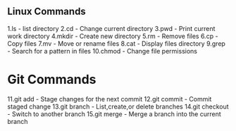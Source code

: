 
## Linux Commands
1.ls - list directory
2.cd - Change current directory
3.pwd - Print current work directory
4.mkdir - Create new directory
5.rm - Remove files
6.cp - Copy files
7.mv - Move or rename files
8.cat - Display files directory
9.grep - Search for a pattern in files
10.chmod - Change file permissions
# Git Commands
11.git add - Stage changes for the next commit
12.git commit - Commit staged change
13.git branch - List,create,or delete branches
14.git checkout - Switch to another branch
15.git merge - Merge a branch into the current branch
